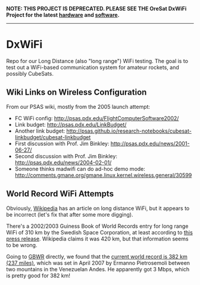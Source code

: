 **NOTE: THIS PROJECT IS DEPRECATED. PLEASE SEE THE OreSat DxWiFi Project for the latest [hardware](https://github.com/oresat/oresat-dxwifi-hardware) and [software](https://github.com/oresat/oresat-dxwifi-software).**

-----


DxWiFi
======

Repo for our Long Distance (also "long range") WiFi testing. The goal is to test out a WiFi-based communication system for amateur rockets, and possibly CubeSats.


Wiki Links on Wireless Configuration
--------

From our PSAS wiki, mostly from the 2005 launch attempt:

- FC WiFi config: <http://psas.pdx.edu/FlightComputerSoftware2002/>
- Link budget: <http://psas.pdx.edu/LinkBudget/>
- Another link budget: <http://psas.github.io/research-notebooks/cubesat-linkbudget/cubesat-linkbudget>
- First discussion with Prof. Jim Binkley: <http://psas.pdx.edu/news/2001-06-27/>
- Second discussion with Prof. Jim Binkley: <http://psas.pdx.edu/news/2004-02-01/>
- Someone thinks madwifi can do ad-hoc demo mode: <http://comments.gmane.org/gmane.linux.kernel.wireless.general/30599>


World Record WiFi Attempts
--------------------------

Obviously, [Wikipedia](http://en.wikipedia.org/wiki/Long-range_Wi-Fi) has an article on long distance WiFi, but it appears to be incorrect (let's fix that after some more digging).

There's a 2002/2003 Guiness Book of World Records entry for long range WiFi of 310 km by the Swedish Space Corporation, at least according to [this press release](http://www.alvarion.com/news-center-sp/global-press-releases/172-guiness-world-records-recognizes-worlds-longest-wi-fi-connection). Wikipedia claims it was 420 km, but that information seems to be wrong.

Going to [GBWR](http://www.guinnessworldrecords.com/) directly, we found that the [current world record is 382 km (237 miles)](http://www.guinnessworldrecords.com/world-records/2000/longest-broadband-wireless-connection), which was set in April 2007 by  Ermanno Pietrosemoli between two mountains in the Venezuelan Andes. He apparently got 3 Mbps, which is pretty good for 382 km!
